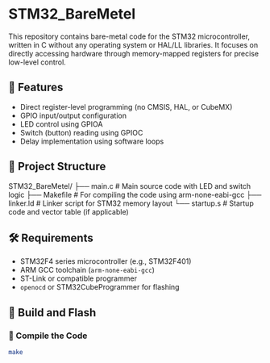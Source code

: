 # STM32_BareMetel

This repository contains bare-metal code for the STM32 microcontroller, written in C without any operating system or HAL/LL libraries. It focuses on directly accessing hardware through memory-mapped registers for precise low-level control.

## 🚀 Features

- Direct register-level programming (no CMSIS, HAL, or CubeMX)
- GPIO input/output configuration
- LED control using GPIOA
- Switch (button) reading using GPIOC
- Delay implementation using software loops

## 📁 Project Structure


STM32_BareMetel/
├── main.c # Main source code with LED and switch logic
├── Makefile # For compiling the code using arm-none-eabi-gcc
├── linker.ld # Linker script for STM32 memory layout
└── startup.s # Startup code and vector table (if applicable)


## 🛠 Requirements

- STM32F4 series microcontroller (e.g., STM32F401)
- ARM GCC toolchain (`arm-none-eabi-gcc`)
- ST-Link or compatible programmer
- `openocd` or STM32CubeProgrammer for flashing

## 🔧 Build and Flash

### 🧱 Compile the Code
```bash
make


